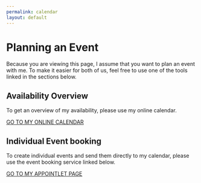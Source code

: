 ```yaml
---
permalink: calendar
layout: default
---
```


# Planning an Event

Because you are viewing this page, I assume that you want to plan an event with me. To make it easier for both of us, feel free to use one of the tools linked in the sections below.


## Availability Overview

To get an overview of my availability, please use my online calendar.

[GO TO MY ONLINE CALENDAR](https://kalender.janbrodda.de)


## Individual Event booking

To create individual events and send them directly to my calendar, please use the event booking service linked below.

[GO TO MY APPOINTLET PAGE](https://janbrodda.appointlet.com)
